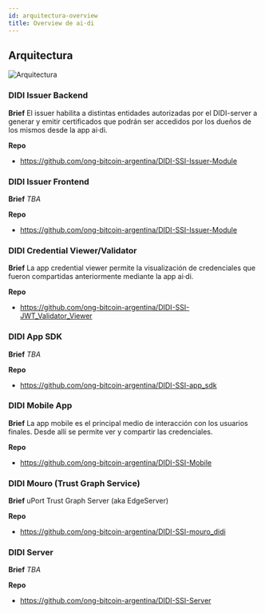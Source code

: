 ```yaml
---
id: arquitectura-overview
title: Overview de ai·di
---
```


## Arquitectura

![Arquitectura](./images/arquitectura.png)

### DIDI Issuer Backend
**Brief**
El issuer habilita a distintas entidades autorizadas por el DIDI-server a generar y emitir certificados que podrán ser accedidos por los dueños de los mismos desde la app ai·di.

**Repo**
- https://github.com/ong-bitcoin-argentina/DIDI-SSI-Issuer-Module

### DIDI Issuer Frontend
**Brief**
*TBA*

**Repo**
- https://github.com/ong-bitcoin-argentina/DIDI-SSI-Issuer-Module

### DIDI Credential Viewer/Validator
**Brief**
La app credential viewer permite la visualización de credenciales que fueron compartidas anteriormente mediante la app ai·di. 

**Repo**
- https://github.com/ong-bitcoin-argentina/DIDI-SSI-JWT_Validator_Viewer

### DIDI App SDK
**Brief**
*TBA*

**Repo**
- https://github.com/ong-bitcoin-argentina/DIDI-SSI-app_sdk

### DIDI Mobile App
**Brief**
La app mobile es el principal medio de interacción con los usuarios finales. Desde allí se permite ver y compartir las credenciales. 

**Repo**
- https://github.com/ong-bitcoin-argentina/DIDI-SSI-Mobile

### DIDI Mouro (Trust Graph Service)
**Brief**
uPort Trust Graph Server (aka EdgeServer)

**Repo**
- https://github.com/ong-bitcoin-argentina/DIDI-SSI-mouro_didi

### DIDI Server
**Brief**
*TBA*

**Repo**
- https://github.com/ong-bitcoin-argentina/DIDI-SSI-Server
